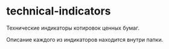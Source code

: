 # technical-indicators
Технические индикаторы котировок ценных бумаг.

Описание каждого из индикаторов находится внутри папки.
